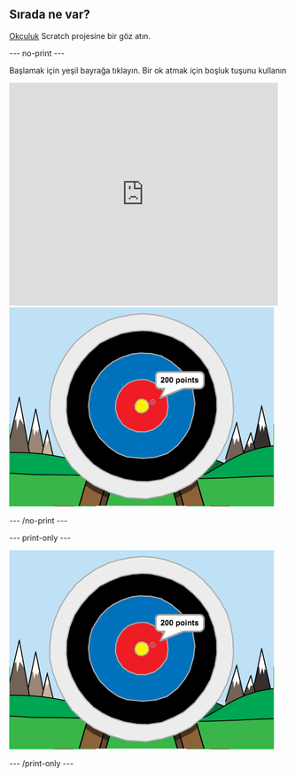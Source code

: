 ## Sırada ne var?

[Okçuluk](https://projects.raspberrypi.org/en/projects/archery) Scratch projesine bir göz atın.

--- no-print ---

Başlamak için yeşil bayrağa tıklayın. Bir ok atmak için boşluk tuşunu kullanın

<div class="scratch-preview">
  <iframe allowtransparency="true" width="485" height="402" src="https://scratch.mit.edu/projects/embed/114760038/?autostart=false" frameborder="0" scrolling="no"></iframe>
  <img src="images/archery-final.png">
</div>

--- /no-print ---

--- print-only ---

![tamamlanmış proje](images/archery-final.png)

--- /print-only ---
